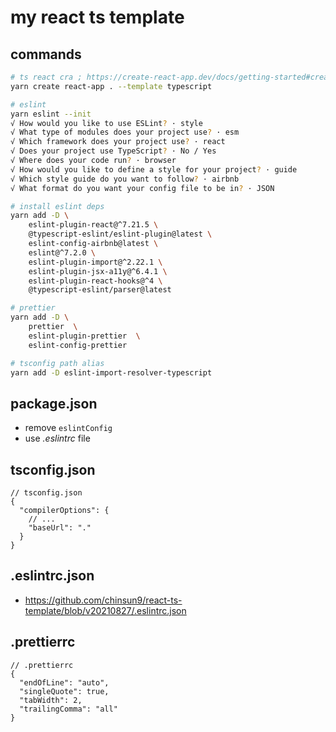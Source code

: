 # my react ts template

## commands

```sh terminal
# ts react cra ; https://create-react-app.dev/docs/getting-started#creating-a-typescript-app
yarn create react-app . --template typescript

# eslint
yarn eslint --init
√ How would you like to use ESLint? · style
√ What type of modules does your project use? · esm
√ Which framework does your project use? · react
√ Does your project use TypeScript? · No / Yes
√ Where does your code run? · browser
√ How would you like to define a style for your project? · guide
√ Which style guide do you want to follow? · airbnb
√ What format do you want your config file to be in? · JSON

# install eslint deps
yarn add -D \
    eslint-plugin-react@^7.21.5 \
    @typescript-eslint/eslint-plugin@latest \
    eslint-config-airbnb@latest \
    eslint@^7.2.0 \
    eslint-plugin-import@^2.22.1 \
    eslint-plugin-jsx-a11y@^6.4.1 \
    eslint-plugin-react-hooks@^4 \
    @typescript-eslint/parser@latest

# prettier
yarn add -D \
    prettier  \
    eslint-plugin-prettier  \
    eslint-config-prettier

# tsconfig path alias
yarn add -D eslint-import-resolver-typescript
```

## package.json

- remove `eslintConfig`
- use _.eslintrc_ file

## tsconfig.json

```jsonc tsconfig.json
// tsconfig.json
{
  "compilerOptions": {
    // ...
    "baseUrl": "."
  }
}
```

## .eslintrc.json

- https://github.com/chinsun9/react-ts-template/blob/v20210827/.eslintrc.json

## .prettierrc

```jsonc .prettierrc
// .prettierrc
{
  "endOfLine": "auto",
  "singleQuote": true,
  "tabWidth": 2,
  "trailingComma": "all"
}
```
